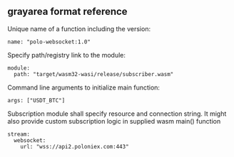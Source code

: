 ## grayarea format reference

Unique name of a function including the version:
```
name: "polo-websocket:1.0"
```

Specify path/registry link to the module:
```
module:
  path: "target/wasm32-wasi/release/subscriber.wasm"
```

Command line arguments to initialize main function:
```
args: ["USDT_BTC"]
```

Subscription module shall specify resource and connection string. It might also provide custom subscription logic in supplied wasm main() function
```
stream:
  websocket:
    url: "wss://api2.poloniex.com:443"
```